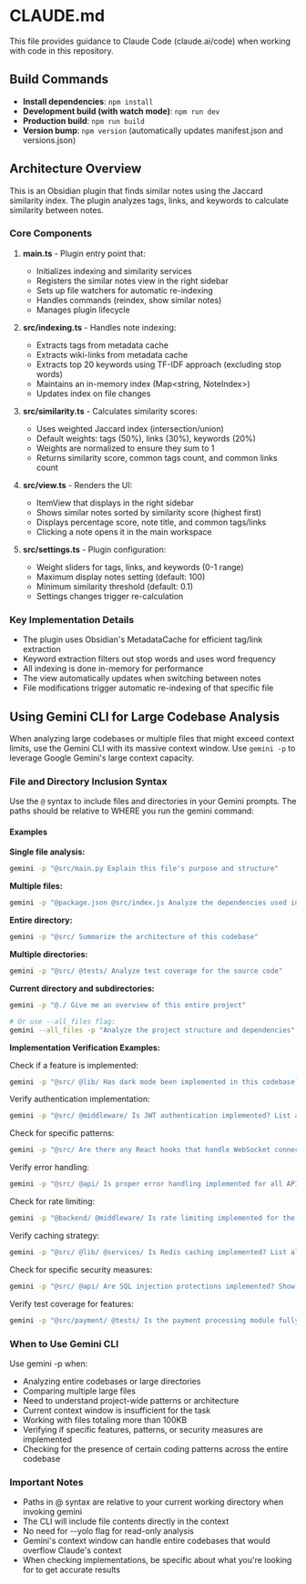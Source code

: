 # CLAUDE.md

This file provides guidance to Claude Code (claude.ai/code) when working with code in this repository.

## Build Commands

- **Install dependencies**: `npm install`
- **Development build (with watch mode)**: `npm run dev`
- **Production build**: `npm run build`
- **Version bump**: `npm version` (automatically updates manifest.json and versions.json)

## Architecture Overview

This is an Obsidian plugin that finds similar notes using the Jaccard similarity index. The plugin analyzes tags, links, and keywords to calculate similarity between notes.

### Core Components

1. **main.ts** - Plugin entry point that:
   - Initializes indexing and similarity services
   - Registers the similar notes view in the right sidebar
   - Sets up file watchers for automatic re-indexing
   - Handles commands (reindex, show similar notes)
   - Manages plugin lifecycle

2. **src/indexing.ts** - Handles note indexing:
   - Extracts tags from metadata cache
   - Extracts wiki-links from metadata cache
   - Extracts top 20 keywords using TF-IDF approach (excluding stop words)
   - Maintains an in-memory index (Map<string, NoteIndex>)
   - Updates index on file changes

3. **src/similarity.ts** - Calculates similarity scores:
   - Uses weighted Jaccard index (intersection/union)
   - Default weights: tags (50%), links (30%), keywords (20%)
   - Weights are normalized to ensure they sum to 1
   - Returns similarity score, common tags count, and common links count

4. **src/view.ts** - Renders the UI:
   - ItemView that displays in the right sidebar
   - Shows similar notes sorted by similarity score (highest first)
   - Displays percentage score, note title, and common tags/links
   - Clicking a note opens it in the main workspace

5. **src/settings.ts** - Plugin configuration:
   - Weight sliders for tags, links, and keywords (0-1 range)
   - Maximum display notes setting (default: 100)
   - Minimum similarity threshold (default: 0.1)
   - Settings changes trigger re-calculation

### Key Implementation Details

- The plugin uses Obsidian's MetadataCache for efficient tag/link extraction
- Keyword extraction filters out stop words and uses word frequency
- All indexing is done in-memory for performance
- The view automatically updates when switching between notes
- File modifications trigger automatic re-indexing of that specific file

## Using Gemini CLI for Large Codebase Analysis

When analyzing large codebases or multiple files that might exceed context limits, use the Gemini CLI with its massive
context window. Use `gemini -p` to leverage Google Gemini's large context capacity.

### File and Directory Inclusion Syntax

Use the `@` syntax to include files and directories in your Gemini prompts. The paths should be relative to WHERE you run the
gemini command:

#### Examples

**Single file analysis:**

```bash
gemini -p "@src/main.py Explain this file's purpose and structure"
```

**Multiple files:**

```bash
gemini -p "@package.json @src/index.js Analyze the dependencies used in the code"
```

**Entire directory:**

```bash
gemini -p "@src/ Summarize the architecture of this codebase"
```

**Multiple directories:**

```bash
gemini -p "@src/ @tests/ Analyze test coverage for the source code"
```

**Current directory and subdirectories:**

```bash
gemini -p "@./ Give me an overview of this entire project"

# Or use --all_files flag:
gemini --all_files -p "Analyze the project structure and dependencies"
```

**Implementation Verification Examples:**

Check if a feature is implemented:

```bash
gemini -p "@src/ @lib/ Has dark mode been implemented in this codebase? Show me the relevant files and functions"
```

Verify authentication implementation:

```bash
gemini -p "@src/ @middleware/ Is JWT authentication implemented? List all auth-related endpoints and middleware"
```

Check for specific patterns:

```bash
gemini -p "@src/ Are there any React hooks that handle WebSocket connections? List them with file paths"
```

Verify error handling:

```bash
gemini -p "@src/ @api/ Is proper error handling implemented for all API endpoints? Show examples of try-catch blocks"
```

Check for rate limiting:

```bash
gemini -p "@backend/ @middleware/ Is rate limiting implemented for the API? Show the implementation details"
```

Verify caching strategy:

```bash
gemini -p "@src/ @lib/ @services/ Is Redis caching implemented? List all cache-related functions and their usage"
```

Check for specific security measures:

```bash
gemini -p "@src/ @api/ Are SQL injection protections implemented? Show how user inputs are sanitized"
```

Verify test coverage for features:

```bash
gemini -p "@src/payment/ @tests/ Is the payment processing module fully tested? List all test cases"
```

### When to Use Gemini CLI

Use gemini -p when:

- Analyzing entire codebases or large directories
- Comparing multiple large files
- Need to understand project-wide patterns or architecture
- Current context window is insufficient for the task
- Working with files totaling more than 100KB
- Verifying if specific features, patterns, or security measures are implemented
- Checking for the presence of certain coding patterns across the entire codebase

### Important Notes

- Paths in @ syntax are relative to your current working directory when invoking gemini
- The CLI will include file contents directly in the context
- No need for --yolo flag for read-only analysis
- Gemini's context window can handle entire codebases that would overflow Claude's context
- When checking implementations, be specific about what you're looking for to get accurate results
